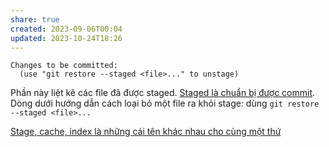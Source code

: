 ```yaml
---
share: true
created: 2023-09-06T00:04
updated: 2023-10-24T18:26
---
```

```
Changes to be committed:
  (use "git restore --staged <file>..." to unstage)
```

Phần này liệt kê các file đã được staged. [Staged là chuẩn bị được commit](Staged%20l%C3%A0%20chu%E1%BA%A9n%20b%E1%BB%8B%20%C4%91%C6%B0%E1%BB%A3c%20commit.md#). Dòng dưới hướng dẫn cách loại bỏ một file ra khỏi stage: dùng `git restore --staged <file>...`

[Stage, cache, index là những cái tên khác nhau cho cùng một thứ](./Stage,%20cache,%20index%20l%C3%A0%20nh%E1%BB%AFng%20c%C3%A1i%20t%C3%AAn%20kh%C3%A1c%20nhau%20cho%20c%C3%B9ng%20m%E1%BB%99t%20th%E1%BB%A9.md#)